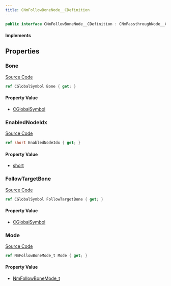 ```yaml
---
title: CNmFollowBoneNode__CDefinition
---
```


```csharp
public interface CNmFollowBoneNode__CDefinition : CNmPassthroughNode__CDefinition, CNmPoseNode__CDefinition, CNmGraphNode__CDefinition, ISchemaClass<CNmGraphNode__CDefinition>, ISchemaClass<CNmPoseNode__CDefinition>, ISchemaClass<CNmPassthroughNode__CDefinition>, ISchemaClass<CNmFollowBoneNode__CDefinition>, ISchemaField, ISchemaClass, INativeHandle
```

#### Implements

## Properties

### Bone

[Source Code](https://github.com/swiftly-solution/swiftlys2/blob/beta/managed/src/SwiftlyS2.Generated/Schemas/Interfaces/CNmFollowBoneNode__CDefinition.cs#L16)

```csharp
ref CGlobalSymbol Bone { get; }
```

#### Property Value

- [CGlobalSymbol](/docs/api/shared/natives/cglobalsymbol)

### EnabledNodeIdx

[Source Code](https://github.com/swiftly-solution/swiftlys2/blob/beta/managed/src/SwiftlyS2.Generated/Schemas/Interfaces/CNmFollowBoneNode__CDefinition.cs#L20)

```csharp
ref short EnabledNodeIdx { get; }
```

#### Property Value

- [short](https://learn.microsoft.com/dotnet/api/system.int16)

### FollowTargetBone

[Source Code](https://github.com/swiftly-solution/swiftlys2/blob/beta/managed/src/SwiftlyS2.Generated/Schemas/Interfaces/CNmFollowBoneNode__CDefinition.cs#L18)

```csharp
ref CGlobalSymbol FollowTargetBone { get; }
```

#### Property Value

- [CGlobalSymbol](/docs/api/shared/natives/cglobalsymbol)

### Mode

[Source Code](https://github.com/swiftly-solution/swiftlys2/blob/beta/managed/src/SwiftlyS2.Generated/Schemas/Interfaces/CNmFollowBoneNode__CDefinition.cs#L22)

```csharp
ref NmFollowBoneMode_t Mode { get; }
```

#### Property Value

- [NmFollowBoneMode_t](/docs/api/shared/schemadefinitions/nmfollowbonemode_t)

